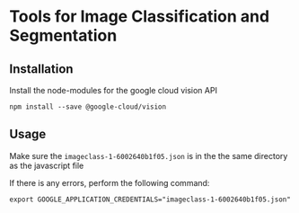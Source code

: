 # Tools for Image Classification and Segmentation


## Installation
Install the node-modules for the google cloud vision API

```
npm install --save @google-cloud/vision
```

## Usage
Make sure the ```imageclass-1-6002640b1f05.json```
is in the the same directory as the javascript file

If there is any errors, perform the following command:

```
export GOOGLE_APPLICATION_CREDENTIALS="imageclass-1-6002640b1f05.json"
```
